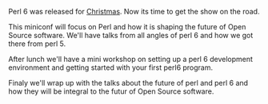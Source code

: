 Perl 6 was released for [Christmas](https://perl6advent.wordpress.com/2015/12/25/christmas-is-here/). Now its time to get the show on the road.

This miniconf will focus on Perl and how it is shaping the future of Open Source software.
We'll have talks from all angles of perl 6 and how we got there from perl 5.

After lunch we'll have a mini workshop on setting up a perl 6 development environment and getting started with your first perl6 program.

Finaly we'll wrap up with the talks about the future of perl and perl 6 and how they will be integral to the futur of Open Source software.

